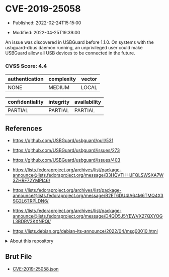 # CVE-2019-25058

- Published: 2022-02-24T15:15:00

- Modified: 2022-04-25T19:39:00

An issue was discovered in USBGuard before 1.1.0. On systems with the usbguard-dbus daemon running, an unprivileged user could make USBGuard allow all USB devices to be connected in the future.

### CVSS Score: **4.4**

| authentication | complexity | vector |
| --- | --- | --- |
| NONE | MEDIUM | LOCAL |

| confidentiality | integrity | availability |
| --- | --- | --- |
| PARTIAL | PARTIAL | PARTIAL |

## References

* https://github.com/USBGuard/usbguard/pull/531

* https://github.com/USBGuard/usbguard/issues/273

* https://github.com/USBGuard/usbguard/issues/403

* https://lists.fedoraproject.org/archives/list/package-announce@lists.fedoraproject.org/message/B3HQVTHHJFQLSWSXA7W3ZHRF72YMPI46/

* https://lists.fedoraproject.org/archives/list/package-announce@lists.fedoraproject.org/message/B2ET6DU4IA64M6TMQ4X3SG2L6TRPLDN6/

* https://lists.fedoraproject.org/archives/list/package-announce@lists.fedoraproject.org/message/D4QO5J5YEWVX27QXYOGL3BDRV3KXNRQI/

* https://lists.debian.org/debian-lts-announce/2022/04/msg00010.html

<details>
<summary>About this repository</summary> 

  This repository is part of the project [Live Hack CVE](https://github.com/Live-Hack-CVE). Main website can be found [www.live-hack.org](https://www.live-hack.org) 
  
  Made by [Sn0wAlice](https://github.com/Sn0wAlice) for the people that care about security and need to have a feed of the latest CVEs. Hope you enjoy it, don't forget to star the repo and follow me on [Twitter](https://twitter.com/Sn0wAlice) and [Github](https://github.com/Sn0wAlice). And that is my [personnal website](https://www.alice-snow.me/)

  - [Home Page](https://github.com/Live-Hack-CVE)
  - [Framework](https://github.com/Live-Hack-CVE/cve-framework)
  - [CVE database](https://github.com/Live-Hack-CVE/full_database)
  - [Changelog](https://github.com/Live-Hack-CVE/Changelog)
</details>

## Brut File

* [CVE-2019-25058.json](https://raw.githubusercontent.com/Live-Hack-CVE/full_database/main/cves/2019/CVE-2019-25058.json)


